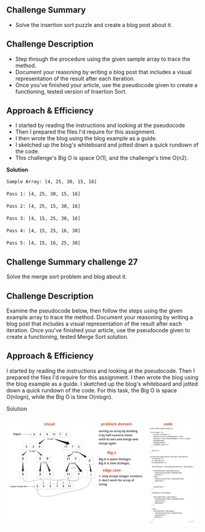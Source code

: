 ## Challenge Summary

- Solve the insertion sort puzzle and create a blog post about it.


## Challenge Description

- Step through the procedure using the given sample array to trace the method. 
- Document your reasoning by writing a blog post that includes a visual representation of the result after each iteration.
- Once you've finished your article, use the pseudocode given to create a functioning, tested version of Insertion Sort.


## Approach & Efficiency

- I started by reading the instructions and looking at the pseudocode 
- Then I prepared the files I'd require for this assignment.
- I then wrote the blog using the blog example as a guide. 
- I sketched up the blog's whiteboard and jotted down a quick rundown of the code.
- This challenge's Big O is space O(1), and the challenge's time O(n2).

**Solution**

```
Sample Array: [4, 25, 30, 15, 16]

Pass 1: [4, 25, 30, 15, 16]

Pass 2: [4, 25, 15, 30, 16]

Pass 3: [4, 15, 25, 30, 16]

Pass 4: [4, 15, 25, 16, 30]

Pass 5: [4, 15, 16, 25, 30]
```

## Challenge Summary  challenge 27

Solve the merge sort problem and blog about it.


## Challenge Description

Examine the pseudocode below, then follow the steps using the given example array to trace the method. Document your reasoning by writing a blog post that includes a visual representation of the result after each iteration. Once you've finished your article, use the pseudocode given to create a functioning, tested Merge Sort solution.


## Approach & Efficiency

I started by reading the instructions and looking at the pseudocode. Then I prepared the files I'd require for this assignment. I then wrote the blog using the blog example as a guide. I sketched up the blog's whiteboard and jotted down a quick rundown of the code. For this task, the Big O is space O(nlogn), while the Big O is time O(nlogn).

Solution

![challenge27](./challenge27.jpg)